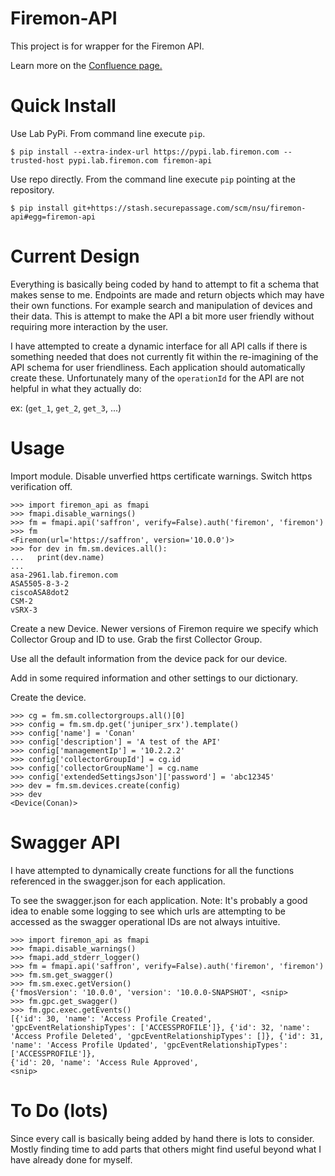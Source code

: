 # Firemon-API

This project is for wrapper for the Firemon API.

Learn more on the [Confluence page.](https://confluence.securepassage.com/display/DEVNETSEC/FMAPI%3A+Python+Firemon+API+module)


# Quick Install

Use Lab PyPi. From command line execute `pip`.

```
$ pip install --extra-index-url https://pypi.lab.firemon.com --trusted-host pypi.lab.firemon.com firemon-api
```

Use repo directly. From the command line execute `pip` pointing at the repository.

```
$ pip install git+https://stash.securepassage.com/scm/nsu/firemon-api#egg=firemon-api
```

# Current Design

Everything is basically being coded by hand to attempt to fit a schema that makes sense to me. Endpoints are made and return objects which may have their own functions. For example search and manipulation of devices and their data. This is attempt to make the API a bit more user friendly without requiring more interaction by the user.

I have attempted to create a dynamic interface for all API calls if there is something needed that does not currently fit within the re-imagining of the API schema for user friendliness. Each application should automatically create these. Unfortunately many of the `operationId` for the API are not helpful in what they actually do:

ex: (`get_1`, `get_2`, `get_3`, ...)

# Usage

Import module. Disable unverfied https certificate warnings. Switch https verification off.

```
>>> import firemon_api as fmapi
>>> fmapi.disable_warnings()
>>> fm = fmapi.api('saffron', verify=False).auth('firemon', 'firemon')
>>> fm
<Firemon(url='https://saffron', version='10.0.0')>
>>> for dev in fm.sm.devices.all():
...   print(dev.name)
...
asa-2961.lab.firemon.com
ASA5505-8-3-2
ciscoASA8dot2
CSM-2
vSRX-3
```

Create a new Device. Newer versions of Firemon require we specify which Collector Group and ID to use. Grab the first Collector Group. 

Use all the default information from the device pack for our device.

Add in some required information and other settings to our dictionary.

Create the device.

```
>>> cg = fm.sm.collectorgroups.all()[0]
>>> config = fm.sm.dp.get('juniper_srx').template()
>>> config['name'] = 'Conan'
>>> config['description'] = 'A test of the API'
>>> config['managementIp'] = '10.2.2.2'
>>> config['collectorGroupId'] = cg.id
>>> config['collectorGroupName'] = cg.name
>>> config['extendedSettingsJson']['password'] = 'abc12345'
>>> dev = fm.sm.devices.create(config)
>>> dev
<Device(Conan)>
```

# Swagger API

I have attempted to dynamically create functions for all the functions referenced in the swagger.json for each application.

To see the swagger.json for each application. Note: It's probably a good idea to enable some logging to see which urls are attempting to be accessed as the swagger operational IDs are not always intuitive. 

```
>>> import firemon_api as fmapi
>>> fmapi.disable_warnings()
>>> fmapi.add_stderr_logger()
>>> fm = fmapi.api('saffron', verify=False).auth('firemon', 'firemon')
>>> fm.sm.get_swagger()
>>> fm.sm.exec.getVersion()
{'fmosVersion': '10.0.0', 'version': '10.0.0-SNAPSHOT', <snip>
>>> fm.gpc.get_swagger()
>>> fm.gpc.exec.getEvents()
[{'id': 30, 'name': 'Access Profile Created', 'gpcEventRelationshipTypes': ['ACCESSPROFILE']}, {'id': 32, 'name': 'Access Profile Deleted', 'gpcEventRelationshipTypes': []}, {'id': 31, 'name': 'Access Profile Updated', 'gpcEventRelationshipTypes': ['ACCESSPROFILE']}, 
{'id': 20, 'name': 'Access Rule Approved',
<snip>
```

# To Do (lots)

Since every call is basically being added by hand there is lots to consider. Mostly finding time to add parts that others might find useful beyond what I have already done for myself.
